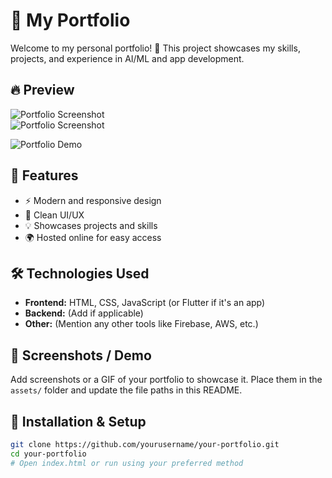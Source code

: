 # 🌟 My Portfolio

Welcome to my personal portfolio! 🚀 This project showcases my skills, projects, and experience in AI/ML and app development.

## 🔥 Preview

![Portfolio Screenshot](https://i.ibb.co/RtQbCS9/Screenshot-2025-02-23-023736.png)  
![Portfolio Screenshot](https://i.ibb.co/MD8thHvN/Screenshot-2025-02-23-023749.png)  
<!-- Or use a GIF -->
![Portfolio Demo]("C:\Users\sumit\Downloads\ScreenRecording2025-02-23023113-ezgif.com-video-to-gif-converter.gif")

## 🚀 Features

- ⚡ Modern and responsive design  
- 🎨 Clean UI/UX  
- 💡 Showcases projects and skills  
- 🌍 Hosted online for easy access  

## 🛠️ Technologies Used

- **Frontend:** HTML, CSS, JavaScript (or Flutter if it's an app)  
- **Backend:** (Add if applicable)  
- **Other:** (Mention any other tools like Firebase, AWS, etc.)  

## 📸 Screenshots / Demo

Add screenshots or a GIF of your portfolio to showcase it. Place them in the `assets/` folder and update the file paths in this README.

## 📂 Installation & Setup

```bash
git clone https://github.com/yourusername/your-portfolio.git
cd your-portfolio
# Open index.html or run using your preferred method
